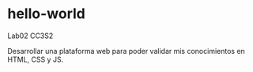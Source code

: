 # hello-world
Lab02 CC3S2

Desarrollar una plataforma web para poder validar mis conocimientos en HTML, CSS y JS.
